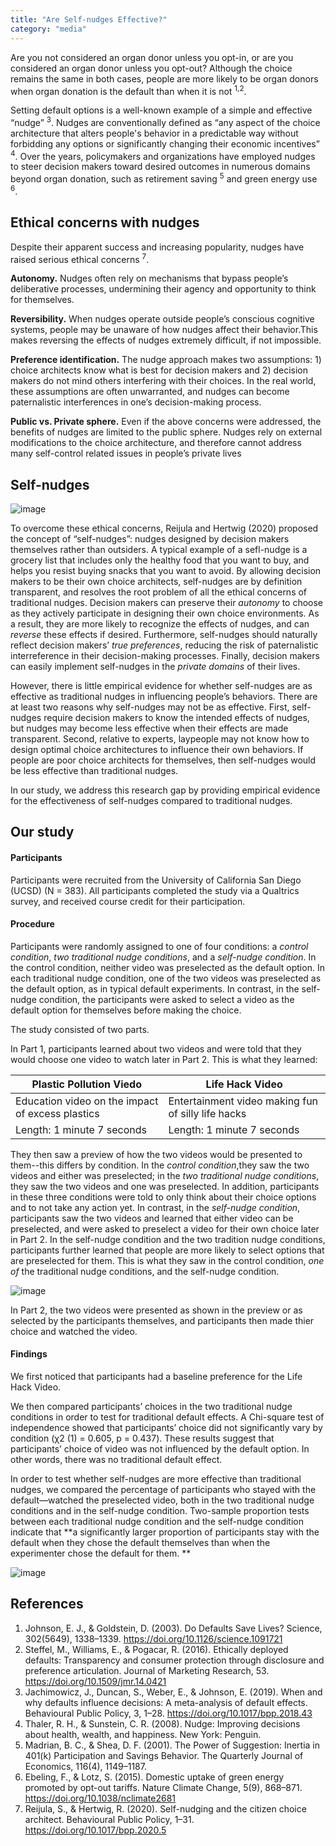 ```yaml
---
title: "Are Self-nudges Effective?"
category: "media"
---
```


Are you not considered an organ donor unless you opt-in, or are you considered an organ donor unless you opt-out? Although the choice remains the same in both cases, people are more likely to be organ donors when organ donation is the default than when it is not <sup>1,2</sup>. 

Setting default options is a well-known example of a simple and effective “nudge” <sup>3</sup>. Nudges are conventionally defined as “any aspect of the choice architecture that alters people's behavior in a predictable way without forbidding any options or significantly changing their economic incentives” <sup>4</sup>. Over the years, policymakers and organizations have employed nudges to steer decision makers toward desired outcomes in numerous domains beyond organ donation, such as retirement saving <sup>5</sup> and green energy use <sup>6</sup>.

## Ethical concerns with nudges
Despite their apparent success and increasing popularity, nudges have raised serious ethical concerns <sup>7</sup>.

**Autonomy.** Nudges often rely on mechanisms that bypass people’s deliberative processes, undermining their agency and opportunity to think for themselves. 

**Reversibility.** When nudges operate outside people’s conscious cognitive systems, people may be unaware of how nudges affect their behavior.This makes reversing the effects of nudges extremely difficult, if not impossible.

**Preference identification.** The nudge approach makes two assumptions: 1) choice architects know what is best for decision makers and 2) decision makers do not mind others interfering with their choices. In the real world, these assumptions are often unwarranted, and nudges can become paternalistic interferences in one’s decision-making process. 

**Public vs. Private sphere.** Even if the above concerns were addressed, the benefits of nudges are limited to the public sphere. Nudges rely on external modifications to the choice architecture, and therefore cannot address many self-control related issues in people’s private lives 

## Self-nudges
![image](https://user-images.githubusercontent.com/92596882/214705040-35ba9e57-1a40-487d-a7ad-3e6921a0de9c.png)

To overcome these ethical concerns, Reijula and Hertwig (2020) proposed the concept of “self-nudges”: nudges designed by decision makers themselves rather than outsiders. A typical example of a sefl-nudge is a grocery list that includes only the healthy food that you want to buy, and helps you resist buying snacks that you want to avoid. By allowing decision makers to be their own choice architects, self-nudges are by definition transparent, and resolves the root problem of all the ethical concerns of traditional nudges. Decision makers can preserve their _autonomy_ to choose as they actively participate in designing their own choice environments. As a result, they are more likely to recognize the effects of nudges, and can _reverse_ these effects if desired. Furthermore, self-nudges should naturally reflect decision makers’ _true preferences_, reducing the risk of paternalistic interreference in their decision-making processes. Finally, decision makers can easily implement self-nudges in the _private domains_ of their lives.

However, there is little empirical evidence for whether self-nudges are as effective as traditional nudges in influencing people’s behaviors. There are at least two reasons why self-nudges may not be as effective. First, self-nudges require decision makers to know the intended effects of nudges, but nudges may become less effective when their effects are made transparent. Second, relative to experts, laypeople may not know how to design optimal choice architectures to influence their own behaviors. If people are poor choice architects for themselves, then self-nudges would be less effective than traditional nudges.

In our study, we address this research gap by providing empirical evidence for the effectiveness of self-nudges compared to traditional nudges. 

## Our study
#### Participants
Participants were recruited from the University of California San Diego (UCSD) (N = 383). All participants completed the study via a Qualtrics survey, and received course credit for their participation. 

#### Procedure
Participants were randomly assigned to one of four conditions: a _control condition_, _two traditional nudge conditions_, and a _self-nudge condition_. In the control condition, neither video was preselected as the default option. In each traditional nudge condition, one of the two videos was preselected as the default option, as in typical default experiments. In contrast, in the self-nudge condition, the participants were asked to select a video as the default option for themselves before making the choice.

The study consisted of two parts. 

In Part 1, participants learned about two videos and were told that they would choose one video to watch later in Part 2. This is what they learned:

| Plastic Pollution Viedo | Life Hack Video | 
|-------|--------|
| Education video on the impact of excess plastics | Entertainment video making fun of silly life hacks |
| Length: 1 minute 7 seconds |  Length: 1 minute 7 seconds |


They then saw a preview of how the two videos would be presented to them--this differs by condition. In the _control condition_,they saw the two videos and either was preselected; in the _two traditional nudge conditions_, they saw the two videos and one was preselected. In addition, participants in these three conditions were told to only think about their choice options and to not take any action yet. In contrast, in the _self-nudge condition_, participants saw the two videos and learned that either video can be preselected, and were asked to preselect a video for their own choice later in Part 2. In the self-nudge condition and the two tradition nudge conditions, participants further learned that people are more likely to select options that are preselected for them. This is what they saw in the control condition, _one of_ the traditional nudge conditions, and the self-nudge condition.   

![image](https://user-images.githubusercontent.com/92596882/214708502-9523eda1-5dd0-49ca-8bfc-ec606ca5e54e.png)

In Part 2, the two videos were presented as shown in the preview or as selected by the participants themselves, and participants then made thier choice and watched the video. 

#### Findings
We first noticed that participants had a baseline preference for the Life Hack Video. 

We then compared participants’ choices in the two traditional nudge conditions in order to test for traditional default effects. A Chi-square test of independence showed that participants’ choice did not significantly vary by condition (χ2 (1) = 0.605, p = 0.437). These results suggest that participants’ choice of video was not influenced by the default option. In other words, there was no traditional default effect. 

In order to test whether self-nudges are more effective than traditional nudges, we compared the percentage of participants who stayed with the default—watched the preselected video, both in the two traditional nudge conditions and in the self-nudge condition. Two-sample proportion tests between each traditional nudge condition and the self-nudge condition indicate that **a significantly larger proportion of participants stay with the default when they chose the default themselves than when the experimenter chose the default for them. **

![image](https://user-images.githubusercontent.com/92596882/219270252-d4ded622-52d4-4723-b6ec-166f612524ea.png)


## References
1. Johnson, E. J., & Goldstein, D. (2003). Do Defaults Save Lives? Science, 302(5649), 1338–1339. https://doi.org/10.1126/science.1091721
2. Steffel, M., Williams, E., & Pogacar, R. (2016). Ethically deployed defaults: Transparency and consumer protection through disclosure and preference articulation. Journal of Marketing Research, 53. https://doi.org/10.1509/jmr.14.0421
3. Jachimowicz, J., Duncan, S., Weber, E., & Johnson, E. (2019). When and why defaults influence decisions: A meta-analysis of default effects. Behavioural Public Policy, 3, 1–28. https://doi.org/10.1017/bpp.2018.43
4. Thaler, R. H., & Sunstein, C. R. (2008). Nudge: Improving decisions about health, wealth, and happiness. New York: Penguin.
5. Madrian, B. C., & Shea, D. F. (2001). The Power of Suggestion: Inertia in 401(k) Participation and Savings Behavior. The Quarterly Journal of Economics, 116(4), 1149–1187.
6. Ebeling, F., & Lotz, S. (2015). Domestic uptake of green energy promoted by opt-out tariffs. Nature Climate Change, 5(9), 868–871. https://doi.org/10.1038/nclimate2681
7. Reijula, S., & Hertwig, R. (2020). Self-nudging and the citizen choice architect. Behavioural Public Policy, 1–31. https://doi.org/10.1017/bpp.2020.5
